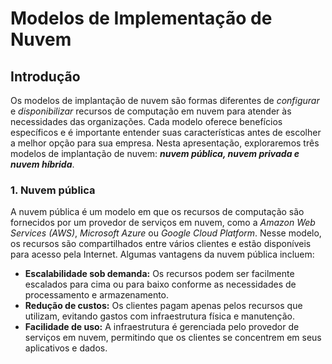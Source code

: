 # Modelos de Implementação de Nuvem

## Introdução

Os modelos de implantação de nuvem são formas diferentes de *configurar* e *disponibilizar* recursos de computação em nuvem para atender às necessidades das organizações. Cada modelo oferece benefícios específicos e é importante entender suas características antes de escolher a melhor opção para sua empresa. Nesta apresentação, exploraremos três modelos de implantação de nuvem: ***nuvem pública, nuvem privada e nuvem híbrida***.

### 1. Nuvem pública 
A nuvem pública é um modelo em que os recursos de computação são fornecidos por um provedor de serviços em nuvem, como a *Amazon Web Services (AWS)*, *Microsoft Azure* ou *Google Cloud Platform*. Nesse modelo, os recursos são compartilhados entre vários clientes e estão disponíveis para acesso pela Internet. Algumas vantagens da nuvem pública incluem:

- **Escalabilidade sob demanda:** Os recursos podem ser facilmente escalados para cima ou para baixo conforme as necessidades de processamento e armazenamento.
- **Redução de custos:** Os clientes pagam apenas pelos recursos que utilizam, evitando gastos com infraestrutura física e manutenção.
- **Facilidade de uso:** A infraestrutura é gerenciada pelo provedor de serviços em nuvem, permitindo que os clientes se concentrem em seus aplicativos e dados.
